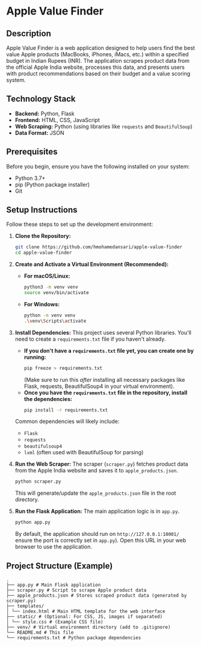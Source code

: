 # Apple Value Finder

## Description

Apple Value Finder is a web application designed to help users find the best value Apple products (MacBooks, iPhones, iMacs, etc.) within a specified budget in Indian Rupees (INR). The application scrapes product data from the official Apple India website, processes this data, and presents users with product recommendations based on their budget and a value scoring system.

## Technology Stack

*   **Backend:** Python, Flask
*   **Frontend:** HTML, CSS, JavaScript
*   **Web Scraping:** Python (using libraries like `requests` and `BeautifulSoup`)
*   **Data Format:** JSON

## Prerequisites

Before you begin, ensure you have the following installed on your system:
*   Python 3.7+
*   pip (Python package installer)
*   Git

## Setup Instructions

Follow these steps to set up the development environment:

1.  **Clone the Repository:**
    ```bash
    git clone https://github.com/hmohamedansari/apple-value-finder
    cd apple-value-finder
    ```

2.  **Create and Activate a Virtual Environment (Recommended):**
    *   **For macOS/Linux:**
        ```bash
        python3 -m venv venv
        source venv/bin/activate
        ```
    *   **For Windows:**
        ```bash
        python -m venv venv
        .\venv\Scripts\activate
        ```

3.  **Install Dependencies:**
    This project uses several Python libraries. You'll need to create a `requirements.txt` file if you haven't already.
    *   **If you don't have a `requirements.txt` file yet, you can create one by running:**
        ```bash
        pip freeze > requirements.txt
        ```
        (Make sure to run this *after* installing all necessary packages like Flask, requests, BeautifulSoup4 in your virtual environment).
    *   **Once you have the `requirements.txt` file in the repository, install the dependencies:**
        ```bash
        pip install -r requirements.txt
        ```
    Common dependencies will likely include:
    *   `Flask`
    *   `requests`
    *   `beautifulsoup4`
    *   `lxml` (often used with BeautifulSoup for parsing)

4.  **Run the Web Scraper:**
    The scraper (`scraper.py`) fetches product data from the Apple India website and saves it to `apple_products.json`.
    ```bash
    python scraper.py
    ```
    This will generate/update the `apple_products.json` file in the root directory.

5.  **Run the Flask Application:**
    The main application logic is in `app.py`.
    ```bash
    python app.py
    ```
    By default, the application should run on `http://127.0.0.1:10001/` ensure the port is correctly set in `app.py`). Open this URL in your web browser to use the application.

## Project Structure (Example)

```text
.
├── app.py # Main Flask application
├── scraper.py # Script to scrape Apple product data
├── apple_products.json # Stores scraped product data (generated by scraper.py)
├── templates/
│ └── index.html # Main HTML template for the web interface
├── static/ # (Optional: For CSS, JS, images if separated)
│ └── style.css # (Example CSS file)
├── venv/ # Virtual environment directory (add to .gitignore)
└── README.md # This file
└── requirements.txt # Python package dependencies
